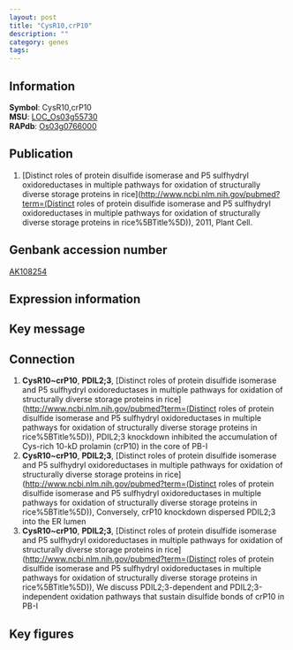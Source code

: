 ```yaml
---
layout: post
title: "CysR10,crP10"
description: ""
category: genes
tags: 
---
```


## Information
__Symbol__: CysR10,crP10  
__MSU__: [LOC_Os03g55730](http://rice.plantbiology.msu.edu/cgi-bin/ORF_infopage.cgi?orf=LOC_Os03g55730)  
__RAPdb__: [Os03g0766000](http://rapdb.dna.affrc.go.jp/viewer/gbrowse_details/irgsp1?name=Os03g0766000)  

## Publication
1. [Distinct roles of protein disulfide isomerase and P5 sulfhydryl oxidoreductases in multiple pathways for oxidation of structurally diverse storage proteins in rice](http://www.ncbi.nlm.nih.gov/pubmed?term=(Distinct roles of protein disulfide isomerase and P5 sulfhydryl oxidoreductases in multiple pathways for oxidation of structurally diverse storage proteins in rice%5BTitle%5D)), 2011, Plant Cell.

## Genbank accession number
[AK108254](http://www.ncbi.nlm.nih.gov/nuccore/AK108254)

## Expression information

## Key message

## Connection
1. __CysR10~crP10__, __PDIL2;3__, [Distinct roles of protein disulfide isomerase and P5 sulfhydryl oxidoreductases in multiple pathways for oxidation of structurally diverse storage proteins in rice](http://www.ncbi.nlm.nih.gov/pubmed?term=(Distinct roles of protein disulfide isomerase and P5 sulfhydryl oxidoreductases in multiple pathways for oxidation of structurally diverse storage proteins in rice%5BTitle%5D)),  PDIL2;3 knockdown inhibited the accumulation of Cys-rich 10-kD prolamin (crP10) in the core of PB-I
2. __CysR10~crP10__, __PDIL2;3__, [Distinct roles of protein disulfide isomerase and P5 sulfhydryl oxidoreductases in multiple pathways for oxidation of structurally diverse storage proteins in rice](http://www.ncbi.nlm.nih.gov/pubmed?term=(Distinct roles of protein disulfide isomerase and P5 sulfhydryl oxidoreductases in multiple pathways for oxidation of structurally diverse storage proteins in rice%5BTitle%5D)),  Conversely, crP10 knockdown dispersed PDIL2;3 into the ER lumen
3. __CysR10~crP10__, __PDIL2;3__, [Distinct roles of protein disulfide isomerase and P5 sulfhydryl oxidoreductases in multiple pathways for oxidation of structurally diverse storage proteins in rice](http://www.ncbi.nlm.nih.gov/pubmed?term=(Distinct roles of protein disulfide isomerase and P5 sulfhydryl oxidoreductases in multiple pathways for oxidation of structurally diverse storage proteins in rice%5BTitle%5D)),  We discuss PDIL2;3-dependent and PDIL2;3-independent oxidation pathways that sustain disulfide bonds of crP10 in PB-I

## Key figures


